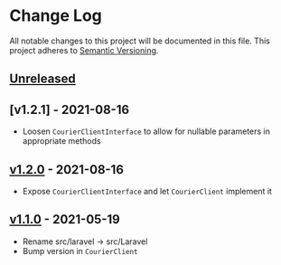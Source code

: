 # Change Log

All notable changes to this project will be documented in this file.
This project adheres to [Semantic Versioning](http://semver.org/).

## [Unreleased][unreleased]

## [v1.2.1] - 2021-08-16

- Loosen `CourierClientInterface` to allow for nullable parameters in
  appropriate methods

## [v1.2.0] - 2021-08-16

- Expose `CourierClientInterface` and let `CourierClient` implement it

## [v1.1.0] - 2021-05-19

- Rename src/laravel -> src/Laravel
- Bump version in `CourierClient`

[unreleased]: https://github.com/trycourier/courier-php/compare/v1.2.0...HEAD
[v1.2.0]: https://github.com/trycourier/courier-php/compare/v1.1.0...v1.2.0
[v1.1.0]: https://github.com/trycourier/courier-php/compare/v1.0.0...v1.1.0
